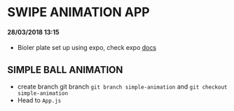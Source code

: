 # SWIPE ANIMATION APP

#### 28/03/2018 13:15

* Bioler plate set up using expo, check expo [docs](http://expo.io/)

## SIMPLE BALL ANIMATION

* create branch git branch `git branch simple-animation` and `git checkout simple-animation`
* Head to `App.js`
